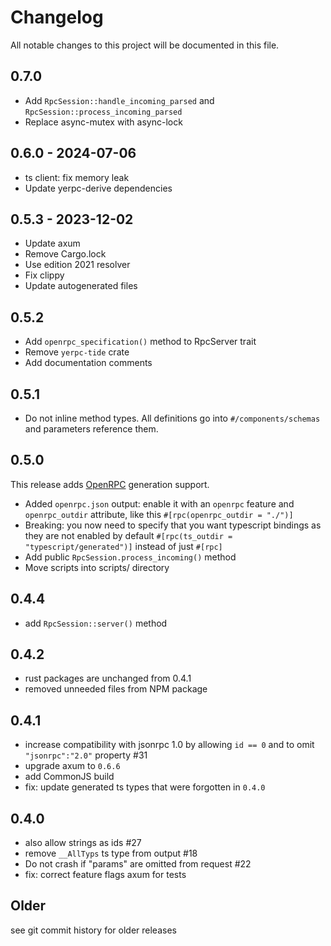 # Changelog

All notable changes to this project will be documented in this file.

## 0.7.0

- Add `RpcSession::handle_incoming_parsed`
  and `RpcSession::process_incoming_parsed`
- Replace async-mutex with async-lock

## 0.6.0 - 2024-07-06

- ts client: fix memory leak
- Update yerpc-derive dependencies

## 0.5.3 - 2023-12-02

- Update axum
- Remove Cargo.lock
- Use edition 2021 resolver
- Fix clippy
- Update autogenerated files

## 0.5.2

- Add `openrpc_specification()` method to RpcServer trait
- Remove `yerpc-tide` crate
- Add documentation comments

## 0.5.1

- Do not inline method types. All definitions go into `#/components/schemas` and parameters reference them.

## 0.5.0

This release adds [OpenRPC](https://open-rpc.org/) generation support.

- Added `openrpc.json` output: enable it with an `openrpc` feature and `openrpc_outdir` attribute, like this `#[rpc(openrpc_outdir = "./")]`
- Breaking: you now need to specify that you want typescript bindings as they are not enabled by default `#[rpc(ts_outdir = "typescript/generated")]` instead of just `#[rpc]`
- Add public `RpcSession.process_incoming()` method
- Move scripts into scripts/ directory

## 0.4.4

- add `RpcSession::server()` method

## 0.4.2

- rust packages are unchanged from 0.4.1
- removed unneeded files from NPM package

## 0.4.1

- increase compatibility with jsonrpc 1.0 by allowing `id == 0` and to omit `"jsonrpc":"2.0"` property #31
- upgrade axum to `0.6.6`
- add CommonJS build
- fix: update generated ts types that were forgotten in `0.4.0`

## 0.4.0

- also allow strings as ids #27
- remove `__AllTyps` ts type from output #18
- Do not crash if "params" are omitted from request #22
- fix: correct feature flags axum for tests

## Older

see git commit history for older releases 
